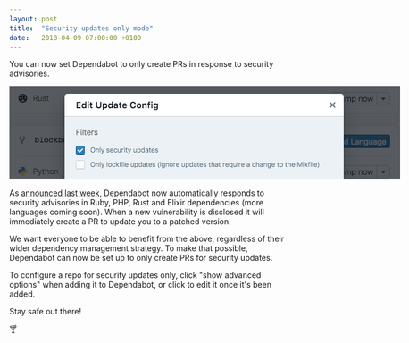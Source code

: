 ```yaml
---
layout: post
title:  "Security updates only mode"
date:   2018-04-09 07:00:00 +0100
---
```


You can now set Dependabot to only create PRs in response to security
advisories.

<p class="image-medium">
  <img src="images/security-updates-only.png" style="max-width: 700px;" alt="Security updates only option" />
</p>

As [announced last week][security-announcement], Dependabot now automatically
responds to security advisories in Ruby, PHP, Rust and Elixir dependencies
(more languages coming soon). When a new vulnerability is disclosed it will
immediately create a PR to update you to a patched version.

We want everyone to be able to benefit from the above, regardless of their wider
dependency management strategy. To make that possible, Dependabot can now be
set up to only create PRs for security updates.

To configure a repo for security updates only, click "show advanced options"
when adding it to Dependabot, or click to edit it once it's been added.

Stay safe out there!

🍸

[security-announcement]: ../automatically-respond-to-security-advisories
